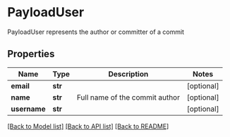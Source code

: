 # PayloadUser

PayloadUser represents the author or committer of a commit

## Properties
Name | Type | Description | Notes
------------ | ------------- | ------------- | -------------
**email** | **str** |  | [optional] 
**name** | **str** | Full name of the commit author | [optional] 
**username** | **str** |  | [optional] 

[[Back to Model list]](../README.md#documentation-for-models) [[Back to API list]](../README.md#documentation-for-api-endpoints) [[Back to README]](../README.md)



